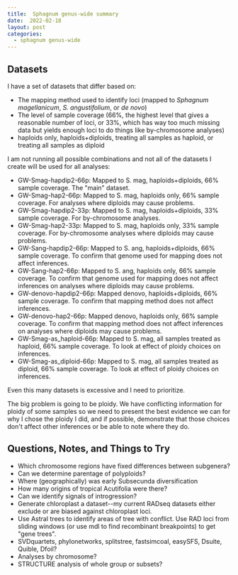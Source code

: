 ```yaml
---
title:  Sphagnum genus-wide summary
date:  2022-02-18
layout: post
categories:
  - sphagnum genus-wide
---
```

## Datasets

I have a set of datasets that differ based on:

  * The mapping method used to identify loci (mapped to _Sphagnum magellanicum_, _S. angustifolium_, or _de novo_)
  * The level of sample coverage (66%, the highest level that gives a reasonable number of loci, or 33%, which has way too much missing data but yields enough loci to do things like by-chromosome analyses)
  * haploids only, haploids+diploids, treating all samples as haploid, or treating all samples as diploid

I am not running all possible combinations and not all of the datasets I create will be used for all analyses:

  * GW-Smag-hapdip2-66p: Mapped to S. mag, haploids+diploids, 66% sample coverage. The "main" dataset.
  * GW-Smag-hap2-66p: Mapped to S. mag, haploids only, 66% sample coverage. For analyses where diploids may cause problems.
  * GW-Smag-hapdip2-33p: Mapped to S. mag, haploids+diploids, 33% sample coverage. For by-chromosome analyses.
  * GW-Smag-hap2-33p: Mapped to S. mag, haploids only, 33% sample coverage. For by-chromosome analyses where diploids may cause problems.
  * GW-Sang-hapdip2-66p: Mapped to S. ang, haploids+diploids, 66% sample coverage. To confirm that genome used for mapping does not affect inferences.
  * GW-Sang-hap2-66p: Mapped to S. ang, haploids only, 66% sample coverage. To confirm that genome used for mapping does not affect inferences on analyses where diploids may cause problems.
  * GW-denovo-hapdip2-66p: Mapped denovo, haploids+diploids, 66% sample coverage. To confirm that mapping method does not affect inferences.
  * GW-denovo-hap2-66p: Mapped denovo, haploids only, 66% sample coverage. To confirm that mapping method does not affect inferences on analyses where diploids may cause problems.
  * GW-Smag-as_haploid-66p: Mapped to S. mag, all samples treated as haploid, 66% sample coverage. To look at effect of ploidy choices on inferences.
  * GW-Smag-as_diploid-66p: Mapped to S. mag, all samples treated as diploid, 66% sample coverage. To look at effect of ploidy choices on inferences.

Even this many datasets is excessive and I need to prioritize.

The big problem is going to be ploidy. We have conflicting information for ploidy of some samples so we need to present the best evidence we can for why I chose the ploidy I did, and if possible, demonstrate that those choices don't affect other inferences or be able to note where they do.

## Questions, Notes, and Things to Try

  * Which chromosome regions have fixed differences between subgenera?
  * Can we determine parentage of polyploids?
  * Where (geographically) was early Subsecunda diversification
  * How many origins of tropical Acutifolia were there?
  * Can we identify signals of introgression?
  * Generate chloroplast a dataset--my current RADseq datasets either exclude or are biased against chloroplast loci.
  * Use Astral trees to identify areas of tree with conflict. Use RAD loci from sliding windows (or use mdl to find recombinant breakpoints) to get "gene trees".
  * SVDquartets, phylonetworks, splitstree, fastsimcoal, easySFS, Dsuite, Quible, Dfoil?
  * Analyses by chromosome?
  * STRUCTURE analysis of whole group or subsets?
